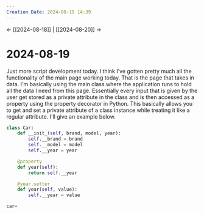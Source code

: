 ```yaml
---
Creation Date: 2024-08-19 14:39
---
```


<- [[2024-08-18]] | [[2024-08-20]]  ->

# 2024-08-19
Just more script development today. I think I've gotten pretty much all the functionality of the main page working today. That is the page that takes in data. I'm basically using the main class where the application runs to hold all the data I need from this page. Essentially every input that is given by the user get stored as a private attribute in the class and is then accessed as a property using the property decorator in Python. This basically allows you to get and set a private attribute of a class instance while treating it like a regular attribute. I'll give an example below.
```Python
class Car:
	def __init_(self, brand, model, year):
		self.__brand = brand
		self.__model = model
		self.__year = year

	@property
	def year(self):
		return self.__year

	@year.setter
	def year(self, value):
		self.__year = value

car=


```